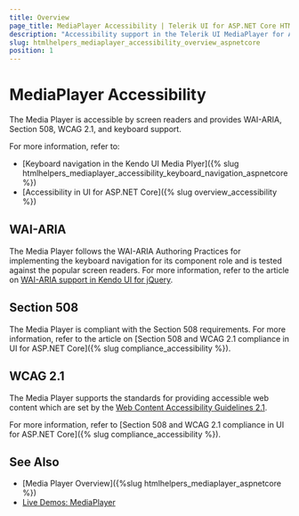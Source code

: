 ```yaml
---
title: Overview
page_title: MediaPlayer Accessibility | Telerik UI for ASP.NET Core HTML Helpers
description: "Accessibility support in the Telerik UI MediaPlayer for ASP.NET Core (MVC 6 or ASP.NET Core MVC)."
slug: htmlhelpers_mediaplayer_accessibility_overview_aspnetcore
position: 1
---
```


# MediaPlayer Accessibility

The Media Player is accessible by screen readers and provides WAI-ARIA, Section 508, WCAG 2.1, and keyboard support.

For more information, refer to:
* [Keyboard navigation in the Kendo UI Media Plyer]({% slug htmlhelpers_mediaplayer_accessibility_keyboard_navigation_aspnetcore %})
* [Accessibility in UI for ASP.NET Core]({% slug overview_accessibility %})

## WAI-ARIA

The Media Player follows the WAI-ARIA Authoring Practices for implementing the keyboard navigation for its component role and is tested against the popular screen readers. For more information, refer to the article on [WAI-ARIA support in Kendo UI for jQuery](https://docs.telerik.com/kendo-ui/accessibility/wai-aria-support-in-kendo).

## Section 508

The Media Player is compliant with the Section 508 requirements. For more information, refer to the article on [Section 508 and WCAG 2.1 compliance in UI for ASP.NET Core]({% slug compliance_accessibility %}).


## WCAG 2.1

The Media Player supports the standards for providing accessible web content which are set by the [Web Content Accessibility Guidelines 2.1](https://www.w3.org/TR/WCAG/).

For more information, refer to [Section 508 and WCAG 2.1 compliance in UI for ASP.NET Core]({% slug compliance_accessibility %}).

## See Also

* [Media Player Overview]({%slug htmlhelpers_mediaplayer_aspnetcore %})
* [Live Demos: MediaPlayer](https://demos.telerik.com/aspnet-core/mediaplayer/index)


